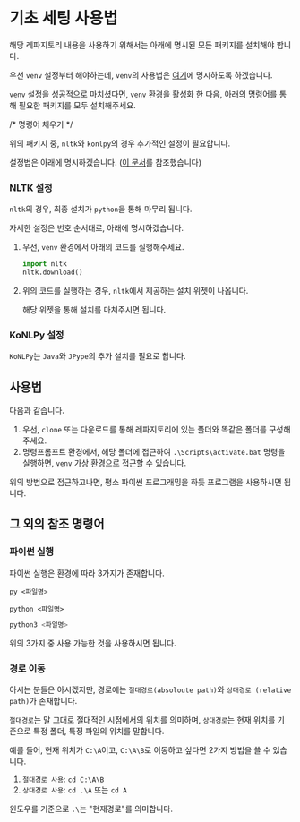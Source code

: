 # 기초 세팅 사용법

해당 레파지토리 내용을 사용하기 위해서는 아래에 명시된 모든 패키지를 설치해야 합니다.

우선 ``venv`` 설정부터 해야하는데, ``venv``의 사용법은 [여기](https://hleecaster.com/python-venv/)에 명시하도록 하겠습니다.



``venv`` 설정을 성공적으로 마치셨다면, ``venv`` 환경을 활성화 한 다음, 아래의 명령어를 통해 필요한 패키지를 모두 설치해주세요.

/* 명령어 채우기 */



위의 패키지 중, ``nltk``와 ``konlpy``의 경우 추가적인 설정이 필요합니다.

설정법은 아래에 명시하겠습니다. ([이 문서](https://wikidocs.net/22488)를 참조했습니다)

### NLTK 설정

``nltk``의 경우, 최종 설치가 ``python``을 통해 마무리 됩니다.

자세한 설정은 번호 순서대로, 아래에 명시하겠습니다.

1. 우선, ``venv`` 환경에서 아래의 코드를 실행해주세요.

   ```python
   import nltk
   nltk.download()
   ```

2. 위의 코드를 실행하는 경우, ``nltk``에서 제공하는 설치 위젯이 나옵니다.

   해당 위젯을 통해 설치를 마쳐주시면 됩니다.

### KoNLPy 설정

``KoNLPy``는 ``Java``와 ``JPype``의 추가 설치를 필요로 합니다.





## 사용법

다음과 같습니다.

1. 우선, ``clone`` 또는 다운로드를 통해 레파지토리에 있는 폴더와 똑같은 폴더를 구성해주세요.
2. 명령프롬프트 환경에서, 해당 폴더에 접근하여 ``.\Scripts\activate.bat`` 명령을 실행하면, ``venv`` 가상 환경으로 접근할 수 있습니다.

위의 방법으로 접근하고나면, 평소 파이썬 프로그래밍을 하듯 프로그램을 사용하시면 됩니다.



## 그 외의 참조 명령어

### 파이썬 실행

파이썬 실행은 환경에 따라 3가지가 존재합니다.

```shell
py <파일명>
```

```shell
python <파일명>
```

```python
python3 <파일명>
```

위의 3가지 중 사용 가능한 것을 사용하시면 됩니다.

### 경로 이동

아시는 분들은 아시겠지만, 경로에는 ``절대경로(absoloute path)``와 ``상대경로 (relative path)``가 존재합니다.

``절대경로``는 말 그대로 절대적인 시점에서의 위치를 의미하며, ``상대경로``는 현재 위치를 기준으로 특정 폴더, 특정 파일의 위치를 말합니다.



예를 들어, 현재 위치가 ``C:\A``이고, ``C:\A\B``로 이동하고 싶다면 2가지 방법을 쓸 수 있습니다.

1. ``절대경로 사용``: ``cd C:\A\B``
2. ``상대경로 사용``: ``cd .\A`` 또는 ``cd A``

윈도우를 기준으로 ``.\``는 "현재경로"를 의미합니다.





